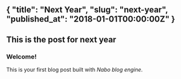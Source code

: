 {
  "title": "Next Year",
  "slug": "next-year",
  "published_at": "2018-01-01T00:00:00Z"
}
---
This is the post for next year
---
### Welcome!

This is your first blog post built with *Nabo blog engine*.
